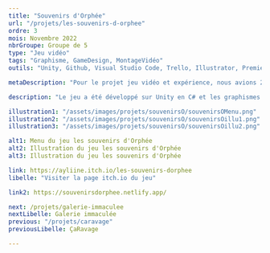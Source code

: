 ```yaml
---
title: "Souvenirs d'Orphée"
url: "/projets/les-souvenirs-d-orphee"
ordre: 3
mois: Novembre 2022
nbrGroupe: Groupe de 5
type: "Jeu vidéo"
tags: "Graphisme, GameDesign, MontageVidéo"
outils: "Unity, Github, Visual Studio Code, Trello, Illustrator, Premiere Pro, Figma"

metaDescription: "Pour le projet jeu vidéo et expérience, nous avions 2 semaines pour créer un jeu vidéo sur Unity. Une semaine de conception durant laquelle nous avons imaginé une histoire, des personnages et des niveaux de jeu, et une semaine de réalisation pour la phase de création des designs et de développement."

description: "Le jeu a été développé sur Unity en C# et les graphismes ont été dessinés sur Illustrator. Durant ce projet j'ai fait partie du pôle design où j'ai dessiné des personnages et des décors, j'ai également fait le montage du making-of de ces deux semaines de travail intense."

illustration1: "/assets/images/projets/souvenirsO/souvenirsOMenu.png"
illustration2: "/assets/images/projets/souvenirsO/souvenirsOillu1.png"
illustration3: "/assets/images/projets/souvenirsO/souvenirsOillu2.png"

alt1: Menu du jeu les souvenirs d'Orphée
alt2: Illustration du jeu les souvenirs d'Orphée
alt3: Illustration du jeu les souvenirs d'Orphée

link: https://ayliine.itch.io/les-souvenirs-dorphee
libelle: "Visiter la page itch.io du jeu"

link2: https://souvenirsdorphee.netlify.app/

next: /projets/galerie-immaculee
nextLibelle: Galerie immaculée
previous: "/projets/caravage"
previousLibelle: ÇaRavage

---
```


